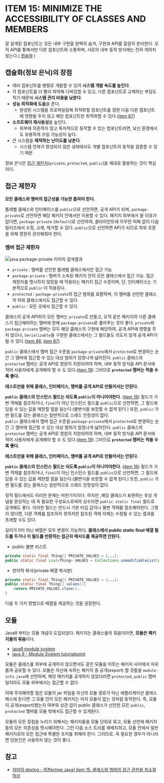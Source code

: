 # ITEM 15: MINIMIZE THE ACCESSIBILITY OF CLASSES AND MEMBERS

잘 설계된 컴포넌트는 모든 내부 구현을 완벽히 숨겨, 구현과 API를 깔끔히 분리한다. 오직  API를 통해서만 다른 컴포넌트와 소통하며, 서로의 내부 동작 방식에는 전혀 개의치 않는다.( [캡슐화](https://github.com/dh00023/TIL/blob/master/Java/%EB%AC%B8%EB%B2%95/java-class.md#%EC%BA%A1%EC%8A%90%ED%99%94encapsulation) )

## 캡슐화(정보 은닉)의 장점

- 여러 컴포넌트를 병렬로 개발할 수 있어 **시스템 개발 속도를 높인다**. 
- 각 컴포넌트를 더 빨리 파악해 디버깅할 수 있고, 다른 컴포넌트로 교체하는 부담도 적기 때문에 **시스템 관리 비용을 낮춘다**.
- **성능 최적화에 도움**을 준다.
  - 완성된 시스템을 프로파일링해 최적화할 컴포넌트를 정한 다음 다른 컴포넌트에 영향을 주지 않고 해당 컴포넌트만 최적화할 수 있다.([item 67]())
- **소프트웨어 재사용성**을 높인다.
  - 외부에 의존하지 않고 독자적으로 동작할 수 있는 컴포넌트라면, 낯선 환경에서도 유용하게 쓰일 가능성이 높다.
- 큰 시스템을 **제작하는 난이도를 낮춘다**.
  - 시스템 전체가 완성되지 않은 상태에서도 개별 컴포넌트의 동작을 검증할 수 있기 때문

정보 은닉은 [접근 제한자](https://github.com/dh00023/TIL/blob/master/Java/%EB%AC%B8%EB%B2%95/java-class.md#%EC%A0%91%EA%B7%BC-%EC%A0%9C%ED%95%9C%EC%9E%90)(`private`, `protected`, `public`)을 제대로 활용하는 것이 핵심이다.

## 접근 제한자

**모든 클래스와 멤버의 접근성을 가능한 좁혀야 한다.**

톱레벨 클래스와 인터페이스를 `public`으로 선언하면, 공개 API가 되며, `package-private`로 선언하면 해당 패키지 안에서만 이용할 수 있다. 패키지 외부에서 쓸 이유가 없다면, `package-private` (`default`)로 선언하여, 클라이언트에 아무런 피해 없이 다음 릴리즈에서 수정, 교체, 제거할 수 있다. `public`으로 선언하면 API가 되므로 하위 호환을 위해 영원히 관리해줘야 한다.

### 멤버 접근 제한자

![java package-private 이미지 검색결과](https://www.programcreek.com/wp-content/uploads/2011/11/access-level.png?ezimgfmt=rs:632x192/rscb10/ng:webp/ngcb10)

- `private` : 멤버를 선언한 톱레벨 클래스에서만 접근 가능
- `package-private` : 멤버가 소속된 패키지 안의 모든 클래스에서 접근 가능. 접근 제한자를 명시하지 않았을 때 적용되는 패키지 접근 수준이며, 단, 인터페이스는 기본적으로 `public` 이 적용된다.
- `protected` : `package-private`의 접근 범위를 포함하며, 이 멤버를 선언한 클래스의 하위 클래스에서도 접근할 수 있다.
- `public` : 모든 곳에서 접근할 수 있다.



클래스의 공개 API외의 모든 멤버는 `private`로 만들고, 오직 같은 패키지의 다른 클래스가 접근해야하는 멤버에 한해 `package-private`로 풀어주는 것이 좋다. `private`와 `package-private` 멤버는 모두 해당 클래스의 구현에 해당하여, 공개 API에 영향을 주지 않으나, `Serializable`을 구현한 클래스에서는 그 필드들도 의도치 않게 공개 API가 될 수 있다.([item 86](), [item 87]())

`public` 클래스에서 멤버 접근 수준을 `package-private`에서 `protected`로 변경하는 순간 그 멤버에 접근할 수 있는 대상 범위가 엄청나게 넓어진다. `public` 클래스의 `protected` 멤버는 공개 API로 영원히 지원되어야 하며, 내부 동작 방식을 API 문서에 적어 사용자에게 공개해야 할 수 도 있다.([item 19]()) 그러므로 **`protected` 멤버는 적을 수록 좋다.**

**테스트만을 위해 클래스, 인터페이스, 멤버를 공개 API로 만들어서는 안된다.**

**`public` 클래스의 인스턴스 필드는 되도록 `public`이 아니어야한다**. ([item 16]())  필드가 가변 객체를 참조하거나, `final`이 아닌 인스턴스 필드를 `public`으로 선언하면, 그 필드에 담을 수 있는 값을 제한할 힘을 잃는다.(불변식을 보장할 수 없게 된다.) 또한, `public` 가변 필드를 갖는 클래스는 일반적으로 스레드 안정성이 없다.  
`public` 클래스에서 멤버 접근 수준을 `package-private`에서 `protected`로 변경하는 순간 그 멤버에 접근할 수 있는 대상 범위가 엄청나게 넓어진다. `public` 클래스의 `protected` 멤버는 공개 API로 영원히 지원되어야 하며, 내부 동작 방식을 API 문서에 적어 사용자에게 공개해야 할 수 도 있다.([item 19](https://github.com/dh00023/TIL/blob/master/Java/effective_java/2021-02-13-design-inheirtance.md)) 그러므로 **`protected` 멤버는 적을 수록 좋다.**

**테스트만을 위해 클래스, 인터페이스, 멤버를 공개 API로 만들어서는 안된다.**

**`public` 클래스의 인스턴스 필드는 되도록 `public`이 아니어야한다**. ([item 16](https://github.com/dh00023/TIL/blob/master/Java/effective_java/2021-02-11-use-accessor-method.md))  필드가 가변 객체를 참조하거나, `final`이 아닌 인스턴스 필드를 `public`으로 선언하면, 그 필드에 담을 수 있는 값을 제한할 힘을 잃는다.(불변식을 보장할 수 없게 된다.) 또한, `public` 가변 필드를 갖는 클래스는 일반적으로 스레드 안정성이 없다.  

정적 필드에서도 이러한 문제는 마찬가지이다. 하지만 ,해당 클래스가 표현하는 추상 개념을 완성하는 데 꼭 필요한 구성요소로써의 상수라면 `public static final` 필드로 공개해도 좋다. 이러한 필드는 반드시 기본 타입 값이나 불변 객체를 참조해야한다. 그렇지 않다면, 다른 객체를 참조하지 못하지만 참조된 객체 자체는 수정될 수 있는 결과를 초래할 수도 있다.

길이가 0이 아닌 배열은 모두 변경이 가능하다. **클래스에서  public static final 배열 필드를 두거나 이 필드를 반환하는 접근자 메서드를 제공하면 안된다.**

- public 불변 리스트

```java
private static final Thing[] PRIVATE_VALUES = {...};
public static final List<Thing> VALUES = Collections.unmodifiableList(Arrays.asList(PRIVATE_VALUES));
```

- 방어적 복사(private 배열 복사본)

```java
private static final Thing[] PRIVATE_VALUES = {...};
public static final Thing[] values(){
  	return PRIVATE_VALUES.clone();
}
```

다음 두 가지 방법으로 배열을 제공하는 것을 권장한다.

## 모듈

Java9 부터는 모듈 개념이 도입되었다. 패키지는 클래스들의 묶음이라면, **모듈은 패키지들의 묶음**이다.

- [java9 module system](https://grokonez.com/java/java-9-module-system)
- [java 9 - Module System tutorialpoint](https://www.tutorialspoint.com/java9/java9_module_system.htm)

모듈은 클래스를 외부에 공개하지 않으면서도 같은 모듈을 이루는 패키지 사이에서 자유롭게 공유할 수 있다. 모듈은 자신에 속하는 패키지 중 공개(export) 할 것들을 `module-info.java`에 선언하며, 해당 패키지를 공개하지 않았더라면 `protected`, `public` 멤버일지라도 모듈 외부에서는 접근할 수 없다.

이때 주의해야할 점은 모듈의 jar 파일을 자신의 모듈 경로가 아닌 애플리케이션 클래스 패스에 둔다면 그 모듈 안의 모든 패키지는 마치 모듈이 없는 것처럼 동작한다. 즉, 모듈이 공개(export)했는지 여부와 상관 없이 public 클래스가 선언한 모든 `public`, `protected` 멤버를 모듈 밖에서도 접근할 수 있게된다.

모듈의 모든 장점을 누리기 위해서는 패키지들을 모듈 단위로 묶고, 모듈 선언에 패키지들의 모든 의존성을 명시해야한다. 그런 다음 소스 트리를 재배치하고, 모듈 안에서 일반 패키지로의 모든 접근에 특별한 조치를 취해야 한다.  그러므로, 꼭 필요한 경우가 아니라면 당분간은 사용하지 않는 것이 좋다.

## 참고

- [쟈미의 devlog - [Effective Java] item 15. 클래스와 멤버의 접근 권한을 최소화하라](https://jyami.tistory.com/77)

